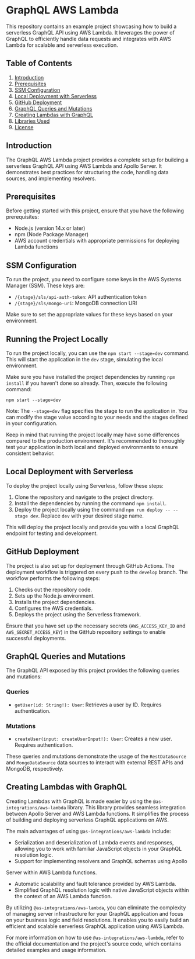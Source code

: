 # GraphQL AWS Lambda

This repository contains an example project showcasing how to build a serverless GraphQL API using AWS Lambda. It leverages the power of GraphQL to efficiently handle data requests and integrates with AWS Lambda for scalable and serverless execution.

## Table of Contents

1. [Introduction](#introduction)
2. [Prerequisites](#prerequisites)
3. [SSM Configuration](#ssm-configuration)
4. [Local Deployment with Serverless](#local-deployment-with-serverless)
5. [GitHub Deployment](#github-deployment)
6. [GraphQL Queries and Mutations](#graphql-queries-and-mutations)
7. [Creating Lambdas with GraphQL](#creating-lambdas-with-graphql)
8. [Libraries Used](#libraries-used)
9. [License](#license)

## Introduction

The GraphQL AWS Lambda project provides a complete setup for building a serverless GraphQL API using AWS Lambda and Apollo Server. It demonstrates best practices for structuring the code, handling data sources, and implementing resolvers.

## Prerequisites

Before getting started with this project, ensure that you have the following prerequisites:

- Node.js (version 14.x or later)
- npm (Node Package Manager)
- AWS account credentials with appropriate permissions for deploying Lambda functions

## SSM Configuration

To run the project, you need to configure some keys in the AWS Systems Manager (SSM). These keys are:

- `/{stage}/sls/api-auth-token`: API authentication token
- `/{stage}/sls/mongo-uri`: MongoDB connection URI

Make sure to set the appropriate values for these keys based on your environment.

## Running the Project Locally

To run the project locally, you can use the `npm start --stage=dev` command. This will start the application in the `dev` stage, simulating the local environment.

Make sure you have installed the project dependencies by running `npm install` if you haven't done so already. Then, execute the following command:

```
npm start --stage=dev
```
Note: The `--stage=dev` flag specifies the stage to run the application in. You can modify the stage value according to your needs and the stages defined in your configuration.

Keep in mind that running the project locally may have some differences compared to the production environment. It's recommended to thoroughly test your application in both local and deployed environments to ensure consistent behavior.

## Local Deployment with Serverless

To deploy the project locally using Serverless, follow these steps:

1. Clone the repository and navigate to the project directory.
2. Install the dependencies by running the command `npm install`.
3. Deploy the project locally using the command `npm run deploy -- --stage dev`. Replace `dev` with your desired stage name.

This will deploy the project locally and provide you with a local GraphQL endpoint for testing and development.

## GitHub Deployment

The project is also set up for deployment through GitHub Actions. The deployment workflow is triggered on every push to the `develop` branch. The workflow performs the following steps:

1. Checks out the repository code.
2. Sets up the Node.js environment.
3. Installs the project dependencies.
4. Configures the AWS credentials.
5. Deploys the project using the Serverless framework.

Ensure that you have set up the necessary secrets (`AWS_ACCESS_KEY_ID` and `AWS_SECRET_ACCESS_KEY`) in the GitHub repository settings to enable successful deployments.

## GraphQL Queries and Mutations

The GraphQL API exposed by this project provides the following queries and mutations:

### Queries

- `getUser(id: String!): User`: Retrieves a user by ID. Requires authentication.

### Mutations

- `createUser(input: createUserInput!): User`: Creates a new user. Requires authentication.

These queries and mutations demonstrate the usage of the `RestDataSource` and `MongoDataSource` data sources to interact with external REST APIs and MongoDB, respectively.

## Creating Lambdas with GraphQL

Creating Lambdas with GraphQL is made easier by using the `@as-integrations/aws-lambda` library. This library provides seamless integration between Apollo Server and AWS Lambda functions. It simplifies the process of building and deploying serverless GraphQL applications on AWS.

The main advantages of using `@as-integrations/aws-lambda` include:

- Serialization and deserialization of Lambda events and responses, allowing you to work with familiar JavaScript objects in your GraphQL resolution logic.
- Support for implementing resolvers and GraphQL schemas using Apollo

 Server within AWS Lambda functions.
- Automatic scalability and fault tolerance provided by AWS Lambda.
- Simplified GraphQL resolution logic with native JavaScript objects within the context of an AWS Lambda function.

By utilizing `@as-integrations/aws-lambda`, you can eliminate the complexity of managing server infrastructure for your GraphQL application and focus on your business logic and field resolutions. It enables you to easily build an efficient and scalable serverless GraphQL application using AWS Lambda.

For more information on how to use `@as-integrations/aws-lambda`, refer to the official documentation and the project's source code, which contains detailed examples and usage information.
